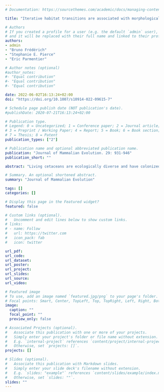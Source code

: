 ```yaml
---
# Documentation: https://sourcethemes.com/academic/docs/managing-content/

title: "Iterative habitat transitions are associated with morphological convergence of the backbone in delphinoids"

# Authors
# If you created a profile for a user (e.g. the default `admin` user), write the username (folder name) here 
# and it will be replaced with their full name and linked to their profile.
authors: 
- admin
- "Bruno Frédérich"
- "Stephanie E. Pierce"
- "Eric Parmentier"

# Author notes (optional)
#author_notes:
#- "Equal contribution"
#- "Equal contribution"
#- "Equal contribution"

date: 2022-06-02T16:13:24+02:00
doi: "https://doi.org/10.1007/s10914-022-09615-7"

# Schedule page publish date (NOT publication's date).
#publishDate: 2020-07-21T16:13:24+02:00

# Publication type.
# Legend: 0 = Uncategorized; 1 = Conference paper; 2 = Journal article;
# 3 = Preprint / Working Paper; 4 = Report; 5 = Book; 6 = Book section;
# 7 = Thesis; 8 = Patent
publication_types: ["2"]

# Publication name and optional abbreviated publication name.
publication: "Journal of Mammalian Evolution. 29: 931-946"
publication_short: ""

abstract: "Living cetaceans are ecologically diverse and have colonized habitats ranging from rivers and estuaries to the open ocean. This ecological diversity is strongly associated with variation of vertebral morphology. Interestingly, intraspecific ecological specialization between coastal and offshore environments has also been described for several species of extant delphinoids (Monodontidae, Phocoenidae, and Delphinidae). These apparent similar ecological specialisations between and within species provide a framework to compare ecomorphological patterns below and above the species level. Here, we investigated the tempo of habitat transitions during the delphinoid evolutionary history and we quantified the effect of habitat on the vertebral morphology in all delphinoids and between bottlenose dolphin (Tursiops truncatus) ecotypes of the western North Atlantic Ocean. Our comparative analyses highlight iterative habitat transitions and associated morphological convergences of the axial skeleton in delphinoids, both occurring at high evolutionary rates. Moreover, morphological modifications between coastal and offshore bottlenose dolphin ecotypes are similar in direction and magnitude to those observed in the entire Delphinidae family. Ecomorphological patterns currently observed at the intraspecific level might reflect macroevolutionary patterns that contributed to diversification."

# Summary. An optional shortened abstract.
summary: "Journal of Mammalian Evolution"

tags: []
categories: []

# Display this page in the Featured widget?
featured: false

# Custom links (optional).
#   Uncomment and edit lines below to show custom links.
# links:
# - name: Follow
#   url: https://twitter.com
#   icon_pack: fab
#   icon: twitter

url_pdf:
url_code:
url_dataset:
url_poster:
url_project:
url_slides:
url_source:
url_video:

# Featured image
# To use, add an image named `featured.jpg/png` to your page's folder. 
# Focal points: Smart, Center, TopLeft, Top, TopRight, Left, Right, BottomLeft, Bottom, BottomRight.
image:
  caption: ""
  focal_point: ""
  preview_only: false

# Associated Projects (optional).
#   Associate this publication with one or more of your projects.
#   Simply enter your project's folder or file name without extension.
#   E.g. `internal-project` references `content/project/internal-project/index.md`.
#   Otherwise, set `projects: []`.
projects: []

# Slides (optional).
#   Associate this publication with Markdown slides.
#   Simply enter your slide deck's filename without extension.
#   E.g. `slides: "example"` references `content/slides/example/index.md`.
#   Otherwise, set `slides: ""`.
slides: ""
---
```

